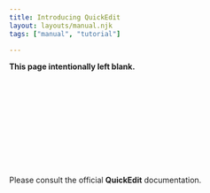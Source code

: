 ```yaml
---
title: Introducing QuickEdit
layout: layouts/manual.njk
tags: ["manual", "tutorial"]

---
```



**This page intentionally left blank.**

<div style="min-height: 10rem;"></div>

Please consult the official **QuickEdit** documentation.

<div style="min-height: 10rem;"></div>


